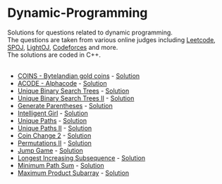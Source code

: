 # Dynamic-Programming
Solutions for questions related to dynamic programming. <br/>
The questions are taken from various online judges including [Leetcode](https://leetcode.com), [SPOJ](https://www.spoj.com/), [LightOJ](http://lightoj.com/), [Codeforces](https://codeforces.com/) and more.
<br/>
The solutions are coded in C++.<br/>
<br />
* [COINS - Bytelandian gold coins](http://www.spoj.com/problems/COINS/) - [Solution](https://github.com/snigdha920/Dynamic-Programming/blob/main/Bytelandian%20gold%20coins.cpp)
* [ACODE - Alphacode](https://www.spoj.com/problems/ACODE/) - [Solution](https://github.com/snigdha920/Dynamic-Programming/blob/main/Alphacode.cpp)
* [Unique Binary Search Trees](https://leetcode.com/problems/unique-binary-search-trees/) - [Solution](https://github.com/snigdha920/Dynamic-Programming/blob/main/Unique%20Binary%20Search%20Trees.cpp)
* [Unique Binary Search Trees II](https://leetcode.com/problems/unique-binary-search-trees-ii/) - [Solution](https://github.com/snigdha920/Dynamic-Programming/blob/main/Unique%20Binary%20Search%20Trees%20II.cpp)
* [Generate Parentheses](https://leetcode.com/problems/generate-parentheses/) - [Solution](https://github.com/snigdha920/Dynamic-Programming/blob/main/Generate%20Parentheses.cpp)
* [Intelligent Girl](https://www.hackerearth.com/practice/algorithms/dynamic-programming/introduction-to-dynamic-programming-1/practice-problems/algorithm/intelligent-girl-1/submissions/) - [Solution](https://github.com/snigdha920/Dynamic-Programming/blob/main/Intelligent%20Girl.cpp)
* [Unique Paths](https://leetcode.com/problems/unique-paths/) - [Solution](https://github.com/snigdha920/Dynamic-Programming/blob/main/Unique%20Paths.cpp)
* [Unique Paths II](https://leetcode.com/problems/unique-paths-ii/) - [Solution](https://github.com/snigdha920/Interview-Prep/blob/main/Unique%20Paths%20II.cpp)
* [Coin Change 2](https://leetcode.com/problems/coin-change-2/) - [Solution](https://github.com/snigdha920/Dynamic-Programming/blob/main/Coin%20Change%202.cpp)
* [Permutations II](https://leetcode.com/problems/permutations-ii/) - [Solution](https://github.com/snigdha920/Dynamic-Programming/blob/main/Permutations%20II.cpp)
* [Jump Game](https://leetcode.com/explore/interview/card/top-interview-questions-medium/111/dynamic-programming/807/) - [Solution](https://github.com/snigdha920/Dynamic-Programming/blob/main/Jump%20Game.cpp)
* [Longest Increasing Subsequence](https://leetcode.com/explore/interview/card/top-interview-questions-medium/111/dynamic-programming/810/) - [Solution](https://github.com/snigdha920/Dynamic-Programming/blob/main/Longest%20Increasing%20Subsequence.cpp)
* [Minimum Path Sum](https://leetcode.com/problems/minimum-path-sum/) - [Solution](https://github.com/snigdha920/Dynamic-Programming/blob/main/Minimum%20Path%20Sum.cpp)
* [Maximum Product Subarray](https://leetcode.com/problems/maximum-product-subarray/) - [Solution](https://github.com/snigdha920/Dynamic-Programming/blob/main/Maximum%20Product%20Subarray.cpp)
